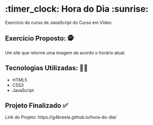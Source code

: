 <h1> :timer_clock: Hora do Dia :sunrise: </h1>
Exercício do curso de JavaScript do Curso em Vídeo 

<h2> Exercício Proposto: 🕵️ </h2>
<p>
  Um site que retorne uma imagem de acordo o horário atual.
</p>

<h2> Tecnologias Utilizadas: 👩‍💻 </h2>
<ul> 
<li>HTML5</li>
<li>CSS3</li>
<li>JavaScript</li>
</ul>

<h2> Projeto Finalizado ✅ </h2>

<p> Link do Projeto: https://g4breela.github.io/hora-do-dia/ </p>




